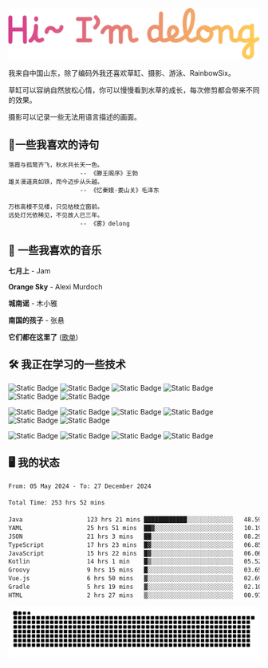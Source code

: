 ![hi](hi.svg)

我来自中国山东，除了编码外我还喜欢草缸、摄影、游泳、RainbowSix。

草缸可以容纳自然放松心情，你可以慢慢看到水草的成长，每次修剪都会带来不同的效果。

摄影可以记录一些无法用语言描述的画面。

## 📖一些我喜欢的诗句

```text
落霞与孤鹜齐飞，秋水共长天一色。
					-- 《滕王阁序》王勃
雄关漫道真如铁，而今迈步从头越。
					-- 《忆秦娥·娄山关》毛泽东
					
万栋高楼不见楼，只见枯枝立窗前。
远处灯光依稀见，不见故人已三年。
					-- 《雾》delong
```

## 🎵 一些我喜欢的音乐

**七月上** - Jam

**Orange Sky** - Alexi Murdoch

**城南谣** - 木小雅

**南国的孩子** - 张悬

**它们都在这里了**
([歌单](https://y.music.163.com/m/playlist?app_version=8.9.90&id=2086393068&userid=1360983921&dlt=0846&creatorId=1360983921))

## 🛠️ 我正在学习的一些技术

![Static Badge](https://img.shields.io/badge/spring-black?logo=spring)
![Static Badge](https://img.shields.io/badge/springboot-black?logo=springboot)
![Static Badge](https://img.shields.io/badge/gradle-black?logo=gradle)
![Static Badge](https://img.shields.io/badge/maven-black?logo=apachemaven)
![Static Badge](https://img.shields.io/badge/linux-black?logo=linux)
![Static Badge](https://img.shields.io/badge/mysql-black?logo=mysql)

![Static Badge](https://img.shields.io/badge/docker-black?logo=docker)
![Static Badge](https://img.shields.io/badge/redis-black?logo=redis)
![Static Badge](https://img.shields.io/badge/git-black?logo=git)
![Static Badge](https://img.shields.io/badge/github-black?logo=github)
![Static Badge](https://img.shields.io/badge/vue-black?logo=vuedotjs)
![Static Badge](https://img.shields.io/badge/typescript-black?logo=typescript)

![Static Badge](https://img.shields.io/badge/npm-black?logo=npm)
![Static Badge](https://img.shields.io/badge/pnpm-black?logo=pnpm)
![Static Badge](https://img.shields.io/badge/vite-black?logo=vite)
![Static Badge](https://img.shields.io/badge/antdesign-black?logo=antdesign)

## 🖥️ 我的状态

<!--START_SECTION:waka-->

```txt
From: 05 May 2024 - To: 27 December 2024

Total Time: 253 hrs 52 mins

Java                  123 hrs 21 mins ████████████░░░░░░░░░░░░░   48.59 %
YAML                  25 hrs 51 mins  ██▓░░░░░░░░░░░░░░░░░░░░░░   10.19 %
JSON                  21 hrs 3 mins   ██░░░░░░░░░░░░░░░░░░░░░░░   08.29 %
TypeScript            17 hrs 23 mins  █▓░░░░░░░░░░░░░░░░░░░░░░░   06.85 %
JavaScript            15 hrs 22 mins  █▓░░░░░░░░░░░░░░░░░░░░░░░   06.06 %
Kotlin                14 hrs 1 min    █▒░░░░░░░░░░░░░░░░░░░░░░░   05.52 %
Groovy                9 hrs 15 mins   █░░░░░░░░░░░░░░░░░░░░░░░░   03.65 %
Vue.js                6 hrs 50 mins   ▓░░░░░░░░░░░░░░░░░░░░░░░░   02.69 %
Gradle                5 hrs 19 mins   ▓░░░░░░░░░░░░░░░░░░░░░░░░   02.10 %
HTML                  2 hrs 27 mins   ▒░░░░░░░░░░░░░░░░░░░░░░░░   00.97 %
```

<!--END_SECTION:waka-->

<picture>
  <source media="(prefers-color-scheme: dark)" srcset="https://raw.githubusercontent.com/Contour-D/Contour-D/output/github-snake-dark.svg" />
  <source media="(prefers-color-scheme: light)" srcset="https://raw.githubusercontent.com/Contour-D/Contour-D/output/github-snake.svg" />
  <img alt="github-snake" src="https://raw.githubusercontent.com/Contour-D/Contour-D/output/github-snake.svg" />
</picture>